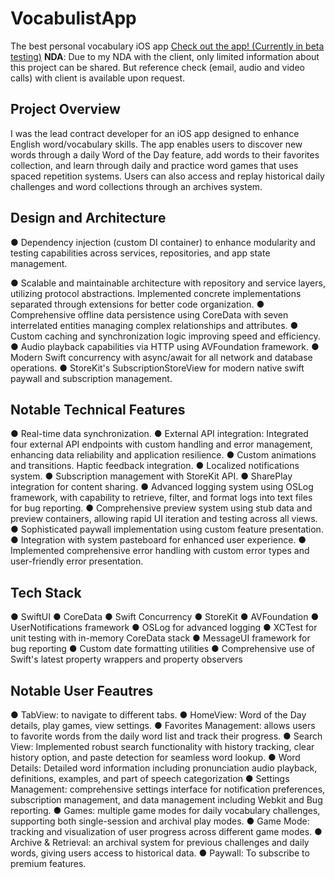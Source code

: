 # VocabulistApp
The best personal vocabulary iOS app
[Check out the app! (Currently in beta testing)](www.vocabulistapp.com)
**NDA**: Due to my NDA with the client, only limited information about this project can be shared. But reference check (email, audio and video calls) with client is available upon request.

## Project Overview
I was the lead contract developer for an iOS app designed to enhance English word/vocabulary skills. The app enables users to discover new words through a daily Word of the Day feature, add words to their favorites collection, and learn through daily and practice word games that uses spaced repetition systems. Users can also access and replay historical daily challenges and word collections through an archives system.

## Design and Architecture
●	Dependency injection (custom DI container) to enhance modularity and testing capabilities across services, repositories, and app state management.

●	Scalable and maintainable architecture with repository and service layers, utilizing protocol abstractions. Implemented concrete implementations separated through extensions for better code organization.
●	Comprehensive offline data persistence using CoreData with seven interrelated entities managing complex relationships and attributes.
●	Custom caching and synchronization logic improving speed and efficiency.
●	Audio playback capabilities via HTTP using AVFoundation framework.
●	Modern Swift concurrency with async/await for all network and database operations.
●	StoreKit's SubscriptionStoreView for modern native swift paywall and subscription management.

## Notable Technical Features
●	Real-time data synchronization.
●	External API integration: Integrated four external API endpoints with custom handling and error management, enhancing data reliability and application resilience.
●	Custom animations and transitions. Haptic feedback integration.
●	Localized notifications system.
●	Subscription management with StoreKit API.
●	SharePlay integration for content sharing.
●	Advanced logging system using OSLog framework, with capability to retrieve, filter, and format logs into text files for bug reporting.
●	Comprehensive preview system using stub data and preview containers, allowing rapid UI iteration and testing across all views.
●	Sophisticated paywall implementation using custom feature presentation.
●	Integration with system pasteboard for enhanced user experience.
●	Implemented comprehensive error handling with custom error types and user-friendly error presentation.

## Tech Stack
●	SwiftUI
●	CoreData
●	Swift Concurrency
●	StoreKit
●	AVFoundation
●	UserNotifications framework
●	OSLog for advanced logging
●	XCTest for unit testing with in-memory CoreData stack
●	MessageUI framework for bug reporting
●	Custom date formatting utilities
●	Comprehensive use of Swift's latest property wrappers and property observers

## Notable User Feautres
●	TabView: to navigate to different tabs.
●	HomeView: Word of the Day details, play games, view settings.
●	Favorites Management: allows users to favorite words from the daily word list and track their progress.
●	Search View: Implemented robust search functionality with history tracking, clear history option, and paste detection for seamless word lookup.
●	Word Details: Detailed word information including pronunciation audio playback, definitions, examples, and part of speech categorization
●	Settings Management: comprehensive settings interface for notification preferences, subscription management, and data management including Webkit and Bug reporting.
●	Games: multiple game modes for daily vocabulary challenges, supporting both single-session and archival play modes.
●	Game Mode: tracking and visualization of user progress across different game modes.
●	Archive & Retrieval: an archival system for previous challenges and daily words, giving users access to historical data.
●	Paywall: To subscribe to premium features.

